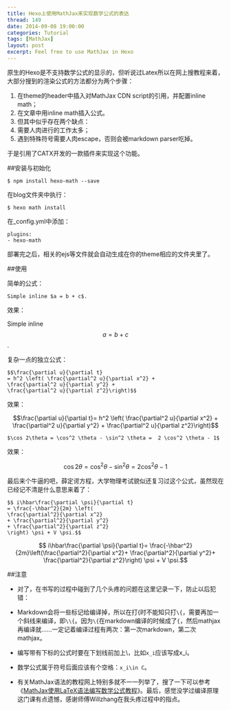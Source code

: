 ```yaml
---
title: Hexo上使用MathJax来实现数学公式的表达
thread: 149
date: 2014-09-08 19:00:00
categories: Tutorial
tags: [MathJax]
layout: post
excerpt: Feel free to use MathJax in Hexo
---
```


原生的Hexo是不支持数学公式的显示的，但听说过Latex所以在网上搜教程来着，大部分搜到的渲染公式的方法都分为两个步骤：

1. 在theme的header中插入对MathJax CDN script的引用，并配置inline math；
2. 在文章中用inline math插入公式。
3. 但其中似乎存在两个缺点：
4. 需要人肉进行的工作太多；
5. 遇到特殊符号需要人肉escape，否则会被markdown parser吃掉。

于是引用了CATX开发的一款插件来实现这个功能。

##安装与初始化

```
$ npm install hexo-math --save
```

在blog文件夹中执行：

```
$ hexo math install
```

在_config.yml中添加：

```
plugins: 
- hexo-math
```

部署完之后，相关的ejs等文件就会自动生成在你的theme相应的文件夹里了。

##使用

简单的公式：

```
Simple inline $a = b + c$.
```

效果： 

Simple inline $$a = b + c$$.

复杂一点的独立公式：

```
$$\frac{\partial u}{\partial t}
= h^2 \left( \frac{\partial^2 u}{\partial x^2} +
\frac{\partial^2 u}{\partial y^2} +
\frac{\partial^2 u}{\partial z^2}\right)$$
```

效果： 

$$\frac{\partial u}{\partial t}= h^2 \left( \frac{\partial^2 u}{\partial x^2} + \frac{\partial^2 u}{\partial y^2} + \frac{\partial^2 u}{\partial z^2}\right)$$

```
$\cos 2\theta = \cos^2 \theta - \sin^2 \theta =  2 \cos^2 \theta - 1$
```

效果：

$$\cos 2\theta = \cos^2 \theta - \sin^2 \theta =  2 \cos^2 \theta - 1$$

最后来个牛逼的吧，薛定谔方程，大学物理考试貌似还复习过这个公式，虽然现在已经记不清是什么意思来着了：

```
$$ i\hbar\frac{\partial \psi}{\partial t}
= \frac{-\hbar^2}{2m} \left(
\frac{\partial^2}{\partial x^2}
+ \frac{\partial^2}{\partial y^2}
+ \frac{\partial^2}{\partial z^2}
\right) \psi + V \psi.$$
```

$$ i\hbar\frac{\partial \psi}{\partial t}= \frac{-\hbar^2}{2m}\left(\frac{\partial^2}{\partial x^2}+ \frac{\partial^2}{\partial y^2}+ \frac{\partial^2}{\partial z^2}\right) \psi + V \psi.$$

##注意

* 对了，在书写的过程中碰到了几个头疼的问题在这里记录一下，防止以后犯错：

* Markdown会将一些标记给编译掉，所以在打{时不能知只打`\{`，需要再加一个斜线来编译，即`\\{`。因为`\{`在markdown编译的时候成了`{`，然后mathjax再编译就……一定记着编译过程有两次：第一次markdown，第二次mathjax。

* 编写带有下标的公式时要在下划线前加上\，比如`x_i`应该写成x\_i。

* 数学公式属于符号后面应该有个空格：`x_i\in C`。

* 有关MathJax语法的教程网上特别多就不一一列举了，搜了一下可以参考《[MathJax使用LaTeX语法编写数学公式教程](http://iori.sinaapp.com/17.html/comment-page-1?replytocom=2)》。最后，感觉没学过编译原理这门课有点遗憾，感谢师傅Willzhang在我头疼过程中的指点。